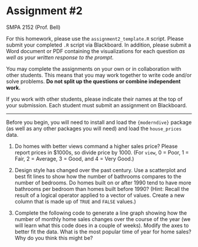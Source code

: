 # Assignment \#2
SMPA 2152 (Prof. Bell)

For this homework, please use the `assignment2_template.R` script.
Please submit your completed `.R` script via Blackboard. In addition,
please submit a Word document or PDF containing the visualizations for
each question *as well as your written response to the prompt*.

You may complete the assignments on your own or in collaboration with
other students. This means that you may work together to write code
and/or solve problems. **Do not split up the questions or combine
independent work.**

If you work with other students, please indicate their names at the top
of your submission. Each student must submit an assignment on
Blackboard.

------------------------------------------------------------------------

Before you begin, you will need to install and load the `{moderndive}`
package (as well as any other packages you will need) and load the
`house_prices` data.

1.  Do homes with better views command a higher sales price? Please
    report prices in \$1000s, so divide price by 1000. (For `view`, 0 =
    Poor, 1 = Fair, 2 = Average, 3 = Good, and 4 = Very Good.)

2.  Design style has changed over the past century. Use a scatterplot
    and best fit lines to show how the number of bathrooms compares to
    the number of bedrooms. Do homes built on or after 1990 tend to have
    more bathrooms per bedroom than homes built before 1990? (Hint:
    Recall the result of a logical operator applied to a vector of
    values. Create a new column that is made up of `TRUE` and `FALSE`
    values.)

3.  Complete the following code to generate a line graph showing how the
    number of monthly home sales changes over the course of the year (we
    will learn what this code does in a couple of weeks). Modify the
    axes to better fit the data. What is the most popular time of year
    for home sales? Why do you think this might be?
